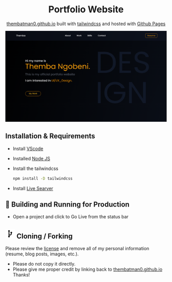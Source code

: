 
<h1 align="center">
  Portfolio Website
</h1>
<p align="center">
  <a href="https://thembatman0.github.io/Portfolio/" target="_blank">thembatman0.github.io</a> built with <a href="https://tailwindcss.com/" target="_blank">tailwindcss</a> and hosted with <a href="https://pages.github.com/" target="_blank">Github Pages</a>
</p>

<div align="center">
  <img alt="Demo" src="imgs/Web Display.png" />
</div>


## Installation & Requirements
* Install [VScode](https://code.visualstudio.com/)
* Installed [Node JS](https://nodejs.org/en/download/)
* Install the tailwindcss

   ```sh
   npm install -D tailwindcss
   ```
* Install [Live Searver](https://marketplace.visualstudio.com/items?itemName=ritwickdey.LiveServer)

## 🚀 Building and Running for Production

* Open a project and click to Go Live from the status bar 

<!-- ## 🎨 Color Reference

| Color          | Hex                                                                |
| -------------- | ------------------------------------------------------------------ |
| Navy           | ![#0a192f](https://via.placeholder.com/10/0a192f?text=+) `#0a192f` |
| Light Navy     | ![#172a45](https://via.placeholder.com/10/0a192f?text=+) `#172a45` |
| Lightest Navy  | ![#303C55](https://via.placeholder.com/10/303C55?text=+) `#303C55` |
| Slate          | ![#8892b0](https://via.placeholder.com/10/8892b0?text=+) `#8892b0` |
| Light Slate    | ![#a8b2d1](https://via.placeholder.com/10/a8b2d1?text=+) `#a8b2d1` |
| Lightest Slate | ![#ccd6f6](https://via.placeholder.com/10/ccd6f6?text=+) `#ccd6f6` |
| White          | ![#e6f1ff](https://via.placeholder.com/10/e6f1ff?text=+) `#e6f1ff` |
| Green          | ![#64ffda](https://via.placeholder.com/10/64ffda?text=+) `#64ffda` | -->

## <img src="imgs/git-fork-svgrepo-com.svg" width="30" height="30"> Cloning / Forking

Please review the [license](LICENSE.txt) and remove all of my personal information (resume, blog posts, images, etc.).
* Please do not copy it directly.
* Please give me proper credit by linking back to [thembatman0.github.io](https://thembatman0.github.io/Portfolio/) Thanks!
